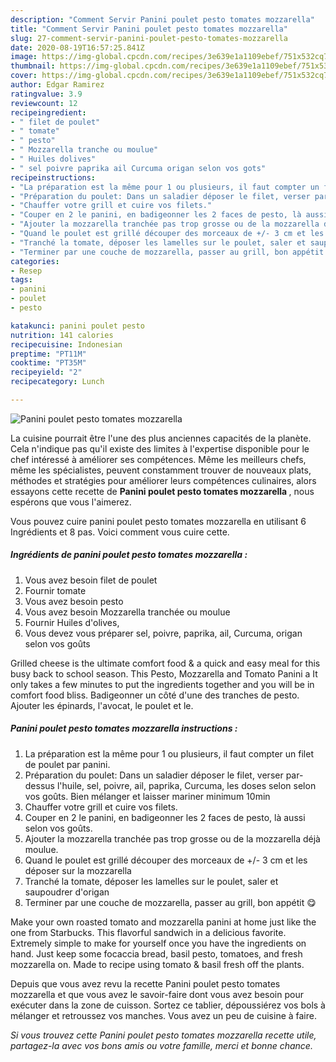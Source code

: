```yaml
---
description: "Comment Servir Panini poulet pesto tomates mozzarella"
title: "Comment Servir Panini poulet pesto tomates mozzarella"
slug: 27-comment-servir-panini-poulet-pesto-tomates-mozzarella
date: 2020-08-19T16:57:25.841Z
image: https://img-global.cpcdn.com/recipes/3e639e1a1109ebef/751x532cq70/panini-poulet-pesto-tomates-mozzarella-photo-principale-de-la-recette.jpg
thumbnail: https://img-global.cpcdn.com/recipes/3e639e1a1109ebef/751x532cq70/panini-poulet-pesto-tomates-mozzarella-photo-principale-de-la-recette.jpg
cover: https://img-global.cpcdn.com/recipes/3e639e1a1109ebef/751x532cq70/panini-poulet-pesto-tomates-mozzarella-photo-principale-de-la-recette.jpg
author: Edgar Ramirez
ratingvalue: 3.9
reviewcount: 12
recipeingredient:
- " filet de poulet"
- " tomate"
- " pesto"
- " Mozzarella tranche ou moulue"
- " Huiles dolives"
- " sel poivre paprika ail Curcuma origan selon vos gots"
recipeinstructions:
- "La préparation est la même pour 1 ou plusieurs, il faut compter un filet de poulet par panini."
- "Préparation du poulet: Dans un saladier déposer le filet, verser par-dessus l&#39;huile, sel, poivre, ail, paprika, Curcuma, les doses selon selon vos goûts. Bien mélanger et laisser mariner minimum 10min"
- "Chauffer votre grill et cuire vos filets."
- "Couper en 2 le panini, en badigeonner les 2 faces de pesto, là aussi selon vos goûts."
- "Ajouter la mozzarella tranchée pas trop grosse ou de la mozzarella déjà moulue."
- "Quand le poulet est grillé découper des morceaux de +/- 3 cm et les déposer sur la mozzarella"
- "Tranché la tomate, déposer les lamelles sur le poulet, saler et saupoudrer d&#39;origan"
- "Terminer par une couche de mozzarella, passer au grill, bon appétit 😋"
categories:
- Resep
tags:
- panini
- poulet
- pesto

katakunci: panini poulet pesto 
nutrition: 141 calories
recipecuisine: Indonesian
preptime: "PT11M"
cooktime: "PT35M"
recipeyield: "2"
recipecategory: Lunch

---
```



![Panini poulet pesto tomates mozzarella](https://img-global.cpcdn.com/recipes/3e639e1a1109ebef/751x532cq70/panini-poulet-pesto-tomates-mozzarella-photo-principale-de-la-recette.jpg)

La cuisine pourrait être l'une des plus anciennes capacités de la planète. Cela n'indique pas qu'il existe des limites à l'expertise disponible pour le chef intéressé à améliorer ses compétences. Même les meilleurs chefs, même les spécialistes, peuvent constamment trouver de nouveaux plats, méthodes et stratégies pour améliorer leurs compétences culinaires, alors essayons cette recette de <strong> Panini poulet pesto tomates mozzarella </strong>, nous espérons que vous l'aimerez.

<!--inarticleads1-->

Vous pouvez cuire panini poulet pesto tomates mozzarella en utilisant 6 Ingrédients et 8 pas. Voici comment vous cuire cette.

##### Ingrédients de panini poulet pesto tomates mozzarella :

1. Vous avez besoin  filet de poulet
1. Fournir  tomate
1. Vous avez besoin  pesto
1. Vous avez besoin  Mozzarella tranchée ou moulue
1. Fournir  Huiles d&#39;olives,
1. Vous devez vous préparer  sel, poivre, paprika, ail, Curcuma, origan selon vos goûts


Grilled cheese is the ultimate comfort food &amp; a quick and easy meal for this busy back to school season. This Pesto, Mozzarella and Tomato Panini a It only takes a few minutes to put the ingredients together and you will be in comfort food bliss. Badigeonner un côté d&#39;une des tranches de pesto. Ajouter les épinards, l&#39;avocat, le poulet et le. 

<!--inarticleads2-->

##### Panini poulet pesto tomates mozzarella instructions :

1. La préparation est la même pour 1 ou plusieurs, il faut compter un filet de poulet par panini.
1. Préparation du poulet: Dans un saladier déposer le filet, verser par-dessus l&#39;huile, sel, poivre, ail, paprika, Curcuma, les doses selon selon vos goûts. Bien mélanger et laisser mariner minimum 10min
1. Chauffer votre grill et cuire vos filets.
1. Couper en 2 le panini, en badigeonner les 2 faces de pesto, là aussi selon vos goûts.
1. Ajouter la mozzarella tranchée pas trop grosse ou de la mozzarella déjà moulue.
1. Quand le poulet est grillé découper des morceaux de +/- 3 cm et les déposer sur la mozzarella
1. Tranché la tomate, déposer les lamelles sur le poulet, saler et saupoudrer d&#39;origan
1. Terminer par une couche de mozzarella, passer au grill, bon appétit 😋


Make your own roasted tomato and mozzarella panini at home just like the one from Starbucks. This flavorful sandwich in a delicious favorite. Extremely simple to make for yourself once you have the ingredients on hand. Just keep some focaccia bread, basil pesto, tomatoes, and fresh mozzarella on. Made to recipe using tomato &amp; basil fresh off the plants. 

<!--inarticleads1-->

<p>
Depuis que vous avez revu la recette Panini poulet pesto tomates mozzarella et que vous avez le savoir-faire dont vous avez besoin pour exécuter dans la zone de cuisson. Sortez ce tablier, dépoussiérez vos bols à mélanger et retroussez vos manches. Vous avez un peu de cuisine à faire.
</p>

<p>
<i>Si vous trouvez cette Panini poulet pesto tomates mozzarella recette utile, partagez-la avec vos bons amis ou votre famille, merci et bonne chance.</i>
</p>
